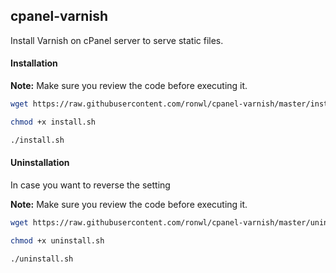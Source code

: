 ## cpanel-varnish

Install Varnish on cPanel server to serve static files.


#### Installation
**Note:** Make sure you review the code before executing it.

````bash
wget https://raw.githubusercontent.com/ronwl/cpanel-varnish/master/install.sh
````

````bash
chmod +x install.sh
````

````bash
./install.sh
````

#### Uninstallation

In case you want to reverse the setting

**Note:** Make sure you review the code before executing it.

````bash
wget https://raw.githubusercontent.com/ronwl/cpanel-varnish/master/uninstall.sh
````

````bash
chmod +x uninstall.sh
````

````bash
./uninstall.sh
